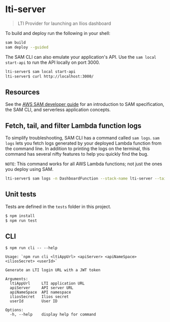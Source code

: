 # lti-server

> LTI Provider for launching an Ilios dashboard

To build and deploy run the following in your shell:

```bash
sam build
sam deploy --guided
```

The SAM CLI can also emulate your application's API. Use the `sam local start-api` to run the API locally on port 3000.

```bash
lti-server$ sam local start-api
lti-server$ curl http://localhost:3000/
```

## Resources

See the [AWS SAM developer guide](https://docs.aws.amazon.com/serverless-application-model/latest/developerguide/what-is-sam.html) for an introduction to SAM specification, the SAM CLI, and serverless application concepts.

## Fetch, tail, and filter Lambda function logs

To simplify troubleshooting, SAM CLI has a command called `sam logs`. `sam logs` lets you fetch logs generated by your deployed Lambda function from the command line. In addition to printing the logs on the terminal, this command has several nifty features to help you quickly find the bug.

`NOTE`: This command works for all AWS Lambda functions; not just the ones you deploy using SAM.

```bash
lti-server$ sam logs -n DashboardFunction --stack-name lti-server --tail
```

## Unit tests

Tests are defined in the `tests` folder in this project.

```bash
$ npm install
$ npm run test
```

## CLI

```
$ npm run cli -- --help

Usage: `npm run cli <ltiAppUrl> <apiServer> <apiNameSpace> <iliosSecret> <userId>`

Generate an LTI login URL with a JWT token

Arguments:
  ltiAppUrl     LTI application URL
  apiServer     API server URL
  apiNameSpace  API namespace
  iliosSecret   Ilios secret
  userId        User ID

Options:
  -h, --help    display help for command
```

